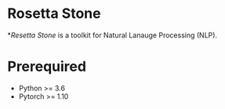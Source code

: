 Rosetta Stone
=============

**Resetta Stone* is a toolkit for Natural Lanauge Processing (NLP).

# Prerequired
- Python >= 3.6
- Pytorch >= 1.10
